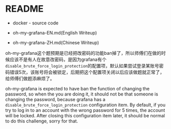 # README

* docker - source code

* oh-my-grafana-EN.md(English Writeup)

* oh-my-grafana-ZH.md(Chinese Writeup)

oh-my-grafana这个题预期是已经把改密码的功能ban掉了，所以师傅们在做的时候应该不是有人在故意改密码，是因为grafana有个`disable_brute_force_login_protection`的配置项，默认如果尝试登录某账号密码错误5次，该账号将会被锁定，后期把这个配置项关闭以后应该做题就正常了，给师傅们做题添麻烦了。

oh-my-grafana is expected to have ban the function  of changing the password, so when the you are doing it, it should not be that someone is changing the password, because grafana has a `disable_brute_force_login_protection` configuration item. By default, if you try to log in to an account with the wrong password for 5 times, the account will be locked. After closing this configuration item later, it should be normal to do this challenge, sorry for that.